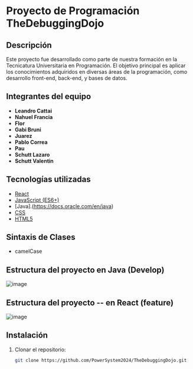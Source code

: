 # Proyecto de Programación TheDebuggingDojo

## Descripción
Este proyecto fue desarrollado como parte de nuestra formación en la Tecnicatura Universitaria en Programación. El objetivo principal es aplicar los conocimientos adquiridos en diversas áreas de la programación, como desarrollo front-end, back-end, y bases de datos.

## Integrantes del equipo
- **Leandro Cattai**
- **Nahuel Francia** 
- **Flor**
- **Gabi Bruni**
- **Juarez**
- **Pablo Correa**
- **Pau**
- **Schutt Lazaro**
- **Schutt Valentin**

## Tecnologías utilizadas
- [React](https://reactjs.org/)
- [JavaScript (ES6+)](https://developer.mozilla.org/es/docs/Web/JavaScript)
- [Java].(https://docs.oracle.com/en/java)
- [CSS](https://developer.mozilla.org/es/docs/Web/CSS)
- [HTML5](https://developer.mozilla.org/es/docs/Web/HTML)


## Sintaxis de Clases
- camelCase


## Estructura del proyecto en Java (Develop)

![image](https://github.com/user-attachments/assets/9c380bb4-15c4-49d4-bf61-1d5e8f15c893)
  

## Estructura del proyecto -- en React (feature)

  
![image](https://github.com/user-attachments/assets/086ae5aa-bd4c-46af-bab3-70312b6de2e2)


## Instalación
1. Clonar el repositorio:
   ```bash
   git clone https://github.com/PowerSystem2024/TheDebuggingDojo.git


